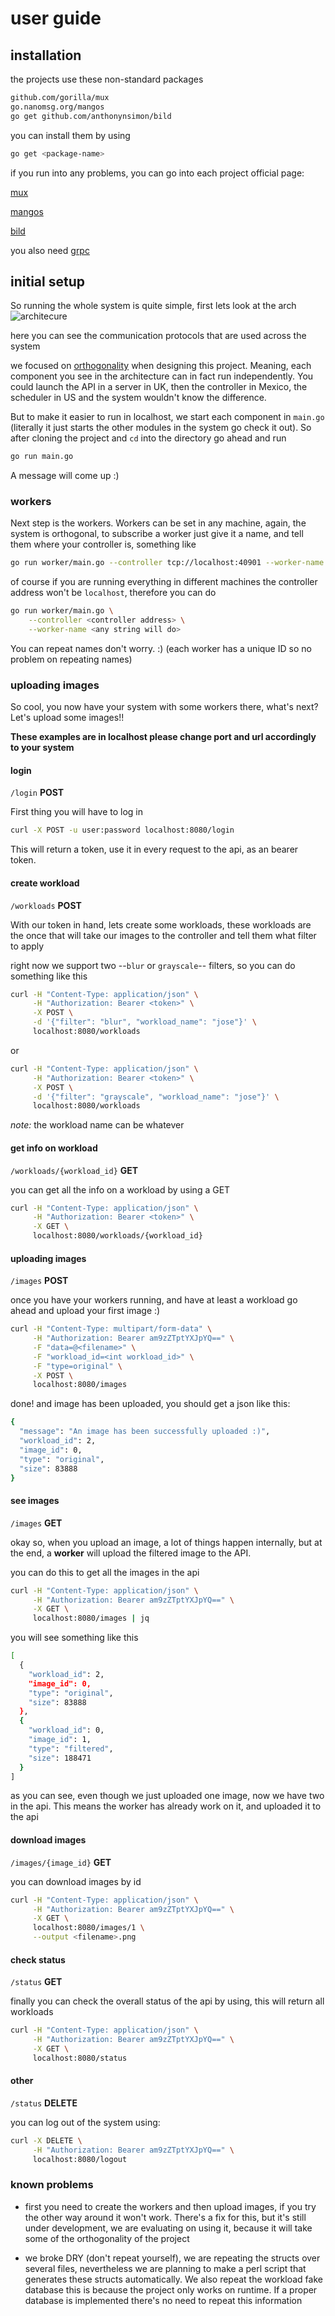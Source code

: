 # user guide

## installation

the projects use these non-standard packages
```bash
github.com/gorilla/mux
go.nanomsg.org/mangos
go get github.com/anthonynsimon/bild
```
you can install them by using
```bash
go get <package-name>
```
if you run into any problems, you can go into each project official page:

[mux](https://github.com/gorilla/mux)

[mangos](https://github.com/nanomsg/mangos)

[bild](https://github.com/anthonynsimon/bild)

you also need [grpc](https://grpc.io/docs/languages/go/quickstart/)

## initial setup

So running the whole system is quite simple, first lets look at the arch
![architecure](images/arch-dist.png)


here you can see the communication protocols that are used across the system

we focused on [orthogonality][def-ort] when designing this project. Meaning,
each component you see in the architecture can in fact run independently. You
could launch the API in a server in UK, then the controller in Mexico, the
scheduler in US and the system wouldn't know the difference.

But to make it easier to run in localhost, we start each component in
`main.go` (literally it just starts the other modules in the system go check it
out). So after cloning the project and `cd` into the directory go ahead and run
```bash
go run main.go
```
A message will come up :)

### workers

Next step is the workers. Workers can be set in any machine, again, the
system is orthogonal, to subscribe a worker just give it a name, and tell them
where your controller is, something like
```bash
go run worker/main.go --controller tcp://localhost:40901 --worker-name pedro
```
of course if you are running everything in different machines the controller
address won't be `localhost`, therefore you can do
```bash
go run worker/main.go \
    --controller <controller address> \
    --worker-name <any string will do>
```

You can repeat names don't worry. :) (each worker has a unique ID so no problem
on repeating names)

### uploading images

So cool, you now have your system with some workers there, what's next? Let's
upload some images!!

**These examples are in localhost please change port and
url accordingly to your system**

#### login

`/login` **POST**

First thing you will have to log in
```bash
curl -X POST -u user:password localhost:8080/login
```
This will return a token, use it in every request to the api, as an
bearer token.

#### create workload

`/workloads` **POST**

With our token in hand, lets create some workloads, these workloads are the
once that will take our images to the controller and tell them what filter to
apply

right now we support two --`blur` or `grayscale`-- filters, so you can do
something like this
```bash
curl -H "Content-Type: application/json" \
     -H "Authorization: Bearer <token>" \
     -X POST \
     -d '{"filter": "blur", "workload_name": "jose"}' \
     localhost:8080/workloads
```
or
```bash
curl -H "Content-Type: application/json" \
     -H "Authorization: Bearer <token>" \
     -X POST \
     -d '{"filter": "grayscale", "workload_name": "jose"}' \
     localhost:8080/workloads
```

_note:_ the workload name can be whatever


#### get info on workload

`/workloads/{workload_id}` **GET**

you can get all the info on a workload by using a GET

```bash
curl -H "Content-Type: application/json" \
     -H "Authorization: Bearer <token>" \
     -X GET \
     localhost:8080/workloads/{workload_id}
```

#### uploading images

`/images` **POST**

once you have your workers running, and have at least a workload
go ahead and upload your first image :)
```bash
curl -H "Content-Type: multipart/form-data" \
     -H "Authorization: Bearer am9zZTptYXJpYQ==" \
     -F "data=@<filename>" \
     -F "workload_id=<int workload_id>" \
     -F "type=original" \
     -X POST \
     localhost:8080/images
```

done! and image has been uploaded, you should get a json like this:
```bash
{
  "message": "An image has been successfully uploaded :)",
  "workload_id": 2,
  "image_id": 0,
  "type": "original",
  "size": 83888
}
```

#### see images

`/images` **GET**

okay so, when you upload an image, a lot of things happen internally,
but at the end, a **worker** will upload the filtered image to the API.

you can do this to get all the images in the api
```bash
curl -H "Content-Type: application/json" \
     -H "Authorization: Bearer am9zZTptYXJpYQ==" \
     -X GET \
     localhost:8080/images | jq
```
you will see something like this
```bash
[
  {
    "workload_id": 2,
    "image_id": 0,
    "type": "original",
    "size": 83888
  },
  {
    "workload_id": 0,
    "image_id": 1,
    "type": "filtered",
    "size": 188471
  }
]
```
as you can see, even though we just uploaded one image, now we have two in
the api. This means the worker has already work on it, and uploaded it to the
api

#### download images

`/images/{image_id}` **GET**

you can download images by id
```bash
curl -H "Content-Type: application/json" \
     -H "Authorization: Bearer am9zZTptYXJpYQ==" \
     -X GET \
     localhost:8080/images/1 \
     --output <filename>.png
```
#### check status

`/status` **GET**

finally you can check the overall status of the api by using, this will return
all workloads

```bash
curl -H "Content-Type: application/json" \
     -H "Authorization: Bearer am9zZTptYXJpYQ==" \
     -X GET \
     localhost:8080/status
```

#### other

`/status` **DELETE**

you can log out of the system using:

```bash
curl -X DELETE \
     -H "Authorization: Bearer am9zZTptYXJpYQ==" \
     localhost:8080/logout
```


### known problems

* first you need to create the workers and then upload images, if you try the
other way around it won't work. There's a fix for this, but it's still under
development, we are evaluating on using it, because it will take some of the
orthogonality of the project

* we broke DRY (don't repeat yourself), we are repeating the structs over
several files, nevertheless we are planning to make a perl script that
generates these structs automatically. We also repeat the workload fake
database this is because the project only works on runtime. If a proper
database is implemented there's no need to repeat this information


[def-ort]: https://flylib.com/books/en/1.315.1.23/1/



